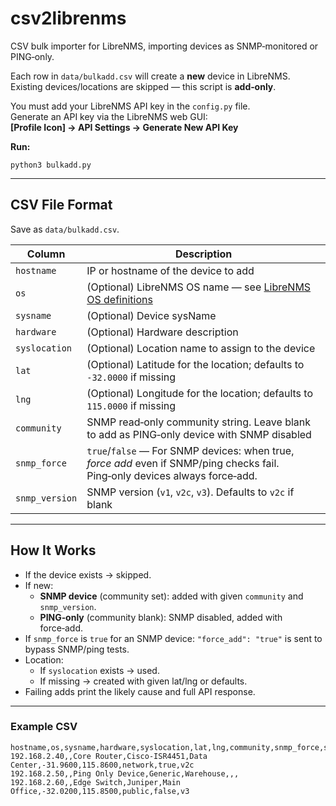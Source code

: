 # csv2librenms

CSV bulk importer for LibreNMS, importing devices as SNMP‑monitored or PING‑only.  

Each row in `data/bulkadd.csv` will create a **new** device in LibreNMS.  
Existing devices/locations are skipped — this script is **add‑only**.

You must add your LibreNMS API key in the `config.py` file.  
Generate an API key via the LibreNMS web GUI:  
**[Profile Icon] → API Settings → Generate New API Key**

**Run:**
```
python3 bulkadd.py
```
---

## CSV File Format

Save as `data/bulkadd.csv`.

| Column        | Description                                                                                                           |
|---------------|-----------------------------------------------------------------------------------------------------------------------|
| `hostname`    | IP or hostname of the device to add                                                                                   |
| `os`          | (Optional) LibreNMS OS name — see [LibreNMS OS definitions](https://github.com/librenms/librenms/tree/master/includes/definitions) |
| `sysname`     | (Optional) Device sysName                                                                                             |
| `hardware`    | (Optional) Hardware description                                                                                       |
| `syslocation` | (Optional) Location name to assign to the device                                                                      |
| `lat`         | (Optional) Latitude for the location; defaults to `-32.0000` if missing                                               |
| `lng`         | (Optional) Longitude for the location; defaults to `115.0000` if missing                                              |
| `community`   | SNMP read‑only community string. Leave blank to add as PING‑only device with SNMP disabled                            |
| `snmp_force`  | `true`/`false` — For SNMP devices: when true, *force add* even if SNMP/ping checks fail. Ping‑only devices always force‑add. |
| `snmp_version`| SNMP version (`v1`, `v2c`, `v3`). Defaults to `v2c` if blank                                                           |

---

## How It Works

- If the device exists → skipped.
- If new:
  - **SNMP device** (community set): added with given `community` and `snmp_version`.
  - **PING‑only** (community blank): SNMP disabled, added with force‑add.
- If `snmp_force` is `true` for an SNMP device: `"force_add": "true"` is sent to bypass SNMP/ping tests.
- Location:
  - If `syslocation` exists → used.
  - If missing → created with given lat/lng or defaults.
- Failing adds print the likely cause and full API response.

---

### Example CSV

```csv
hostname,os,sysname,hardware,syslocation,lat,lng,community,snmp_force,snmp_version
192.168.2.40,,Core Router,Cisco-ISR4451,Data Center,-31.9600,115.8600,network,true,v2c
192.168.2.50,,Ping Only Device,Generic,Warehouse,,,
192.168.2.60,,Edge Switch,Juniper,Main Office,-32.0200,115.8500,public,false,v3
```

